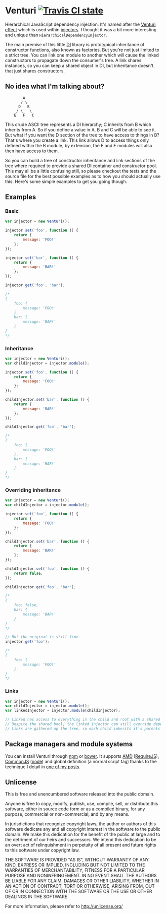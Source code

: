 # Venturi [![Travis CI state][travis-state]][travis]

Hierarchical JavaScript dependency injection. It's named after the [Venturi effect][] which is used within [injectors][]. I thought it was a bit more interesting and unique than `HierarchicalDependencyInjector`.

The main premise of this little [DI][] library is prototypical inheritance of constructor functions, also known as factories. But you're not just limited to a strict tree. You can link one module to another which will cause the linked constructors to propagate down the consumer's tree. A link shares instances, so you can keep a shared object in DI, but inheritance doesn't, that just shares constructors.

## No idea what I'm talking about?

```
        A
       / \
      D   B
     / \   \
    E   F   C
```

This crude ASCII tree represents a DI hierarchy; C inherits from B which inherits from A. So if you define a value in A, B and C will be able to see it. But what if you want the D section of the tree to have access to things in B? That's where you create a link. This link allows D to access things only defined within the B module, by extension, the E and F modules will also then have access to them.

So you can build a tree of constructor inheritance and link sections of the tree where required to provide a shared DI container and constructor pool. This may all be a little confusing still, so please checkout the tests and the source file for the best possible examples as to how you should actually use this. Here's some simple examples to get you going though.

## Examples

### Basic

```javascript
var injector = new Venturi();

injector.set('foo', function () {
    return {
        message: 'FOO!'
    };
});

injector.set('bar', function () {
    return {
        message: 'BAR!'
    };
});

injector.get('foo', 'bar');

/*
{
    foo: {
        message: 'FOO!'
    },
    bar: {
        message: 'BAR!'
    }
}
*/
```

### Inheritance

```javascript
var injector = new Venturi();
var childInjector = injector.module();

injector.set('foo', function () {
    return {
        message: 'FOO!'
    };
});

childInjector.set('bar', function () {
    return {
        message: 'BAR!'
    };
});

childInjector.get('foo', 'bar');

/*
{
    foo: {
        message: 'FOO!'
    },
    bar: {
        message: 'BAR!'
    }
}
*/
```

### Overriding inheritance

```javascript
var injector = new Venturi();
var childInjector = injector.module();

injector.set('foo', function () {
    return {
        message: 'FOO!'
    };
});

childInjector.set('bar', function () {
    return {
        message: 'BAR!'
    };
});

childInjector.set('foo', function () {
    return false;
});

childInjector.get('foo', 'bar');

/*
{
    foo: false,
    bar: {
        message: 'BAR!'
    }
}
*/

// But the original is still fine.
injector.get('foo');

/*
{
    foo: {
        message: 'FOO!'
    }
}
*/
```

### Links

```javascript
var injector = new Venturi();
var childInjector = injector.module();
var linkedInjector = injector.module(childInjector);

// Linked has access to everything in the child and root with a shared instance pool.
// Despite the shared bool, the linked injector can still override dependencies if it wants to.
// Links are gathered up the tree, so each child inherits it's parents links!
```

## Package managers and module systems

You can install Venturi through [npm][] or [bower][]. It supports [AMD][] ([RequireJS][]), [CommonJS][] ([node][]) and global definition (a normal script tag) thanks to the technique I detail in [one of my posts][module-post].

## Unlicense

This is free and unencumbered software released into the public domain.

Anyone is free to copy, modify, publish, use, compile, sell, or
distribute this software, either in source code form or as a compiled
binary, for any purpose, commercial or non-commercial, and by any
means.

In jurisdictions that recognize copyright laws, the author or authors
of this software dedicate any and all copyright interest in the
software to the public domain. We make this dedication for the benefit
of the public at large and to the detriment of our heirs and
successors. We intend this dedication to be an overt act of
relinquishment in perpetuity of all present and future rights to this
software under copyright law.

THE SOFTWARE IS PROVIDED "AS IS", WITHOUT WARRANTY OF ANY KIND,
EXPRESS OR IMPLIED, INCLUDING BUT NOT LIMITED TO THE WARRANTIES OF
MERCHANTABILITY, FITNESS FOR A PARTICULAR PURPOSE AND NONINFRINGEMENT.
IN NO EVENT SHALL THE AUTHORS BE LIABLE FOR ANY CLAIM, DAMAGES OR
OTHER LIABILITY, WHETHER IN AN ACTION OF CONTRACT, TORT OR OTHERWISE,
ARISING FROM, OUT OF OR IN CONNECTION WITH THE SOFTWARE OR THE USE OR
OTHER DEALINGS IN THE SOFTWARE.

For more information, please refer to <http://unlicense.org/>

[venturi effect]: https://en.wikipedia.org/wiki/Venturi_effect
[injectors]: https://en.wikipedia.org/wiki/Injector
[di]: https://en.wikipedia.org/wiki/Dependency_injection
[travis]: https://travis-ci.org/Wolfy87/venturi
[travis-state]: https://travis-ci.org/Wolfy87/venturi.png
[npm]: https://www.npmjs.org/
[bower]: http://bower.io/
[module-post]: http://oli.me.uk/2013/07/21/exporting-through-amd-commonjs-and-the-global-object/
[amd]: http://requirejs.org/docs/whyamd.html
[requirejs]: http://requirejs.org/
[commonjs]: http://wiki.commonjs.org/wiki/CommonJS
[node]: http://nodejs.org/